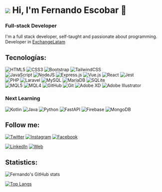 # ![](https://scontent-bog1-1.xx.fbcdn.net/v/t39.1997-6/293006600_1150788305795991_1723580786972282904_n.webp?stp=dst-webp_p100x100&_nc_cat=109&ccb=1-7&_nc_sid=ac3552&_nc_eui2=AeFB7nH8hxGhuLUiVAG94GvcjmA0-9opxI6OYDT72inEjt1xXiVONcmtefdgVXSXCCE&_nc_ohc=eT0XsK3BO00AX8f1gtY&_nc_ht=scontent-bog1-1.xx&oh=00_AfAXgcxLBpiPBgreNsLj1qvHnzFalwKRgemv5nf-wR19Qw&oe=638C3679) Hi, I'm Fernando Escobar 👋



### Full-stack Developer

I'm a full stack developer, self-taught and passionate about programming. <br>
Developer in [ExchangeLatam](https://exchangelatam.com)

## Tecnologías:


![HTML5](https://img.shields.io/badge/html5-%23E34F26.svg?style=plastic&logo=html5&logoColor=white)
![CSS3](https://img.shields.io/badge/css3-%231572B6.svg?style=plastic&logo=css3&logoColor=white)
![Bootstrap](https://img.shields.io/badge/bootstrap-%23563D7C.svg?style=plastic&logo=bootstrap&logoColor=white)
![TailwindCSS](https://img.shields.io/badge/tailwindcss-%2338B2AC.svg?style=plastic&logo=tailwind-css&logoColor=white)
<br>
![JavaScript](https://img.shields.io/badge/javascript-%23323330.svg?style=plastic&logo=javascript&logoColor=%23F7DF1E)
![NodeJS](https://img.shields.io/badge/node.js-6DA55F?style=plastic&logo=node.js&logoColor=white)
![Express.js](https://img.shields.io/badge/express.js-%23404d59.svg?style=plastic&logo=express&logoColor=%2361DAFB)
![Vue.js](https://img.shields.io/badge/vuejs-%2335495e.svg?style=plastic&logo=vuedotjs&logoColor=%234FC08D)
![React](https://img.shields.io/badge/react-%2320232a.svg?style=plastic&logo=react&logoColor=%2361DAFB)
![Jest](https://img.shields.io/badge/-jest-%23C21325?style=plastic&logo=jest&logoColor=white)
<br>
![PHP](https://img.shields.io/badge/php-%23777BB4.svg?style=plastic&logo=php&logoColor=white)
![Laravel](https://img.shields.io/badge/laravel-%23FF2D20.svg?style=plastic&logo=laravel&logoColor=white)
![MySQL](https://img.shields.io/badge/MySQL-4479A1.svg?style=plastic&logo=mysql&logoColor=white)
![MariaDB](https://img.shields.io/badge/MariaDB-003545?style=plastic&logo=mariadb&logoColor=white)
![SQLite](https://img.shields.io/badge/sqlite-%2307405e.svg?style=plastic&logo=sqlite&logoColor=white)
<br>
![MQL5](https://img.shields.io/badge/MQL5-%230175C2.svg?style=plastic&logo=mql5&logoColor=white)
![MQL4](https://img.shields.io/badge/MQL4-%230175C2.svg?style=plastic&logo=mql4&logoColor=white)
![GitHub](https://img.shields.io/badge/github-%23121011.svg?style=plastic&logo=github&logoColor=white)
![Git](https://img.shields.io/badge/git-%23F05033.svg?style=plastic&logo=git&logoColor=white)
![Adobe XD](https://img.shields.io/badge/Adobe%20XD-470137?style=plastic&logo=Adobe%20XD&logoColor=#FF61F6)
![Adobe Illustrator](https://img.shields.io/badge/adobe%20illustrator-%23FF9A00.svg?style=plastic&logo=adobe%20illustrator&logoColor=white)

### Next Learning
![Kotlin](https://img.shields.io/badge/kotlin-%237F52FF.svg?style=plastic&logo=kotlin&logoColor=white)
![Java](https://img.shields.io/badge/java-%23ED8B00.svg?style=plastic&logo=java&logoColor=white)
![Python](https://img.shields.io/badge/python-3670A0?style=plastic&logo=python&logoColor=ffdd54)
![FastAPI](https://img.shields.io/badge/FastAPI-005571?style=plastic&logo=fastapi)
![Firebase](https://img.shields.io/badge/Firebase-039BE5?style=plastic&logo=Firebase&logoColor=white)
![MongoDB](https://img.shields.io/badge/MongoDB-%234ea94b.svg?style=plastic&logo=mongodb&logoColor=white)

## Follow me:

[![Twitter](https://img.shields.io/badge/Twitter-@Ferescobar2710-1DA1F2?style=plastic&logo=twitter&logoColor=white&labelColor=101010)](https://twitter.com/Ferescobar2710)
[![Instagram](https://img.shields.io/badge/Instagram-@ferescb-E4405F?style=plastic&logo=instagram&logoColor=white&labelColor=101010)](https://instagram.com/ferescb)
[![Facebook](https://img.shields.io/badge/Facebook-@ferescb-1877F2?style=plastic&logo=facebook&logoColor=white&labelColor=101010)](https://facebook.com/ferescb)

[![LinkedIn](https://img.shields.io/badge/LinkedIn-FernandoEscobar-0077B5?style=plastic&logo=linkedin&logoColor=white&labelColor=101010)](https://www.linkedin.com/in/jeisonfernandoescobarbermudezdev)
[![Web](https://img.shields.io/badge/Web-FernandoEscobar.dev-14a1f0?style=plastic&logo=dev.to&logoColor=white&labelColor=101010)](https://fernandoescobar.dev)


## Statistics:


![Fernando's GitHub stats](https://github-readme-stats.vercel.app/api?username=FerEscobarDev&hide=contribs,stars&count_private=true)


[![Top Langs](https://github-readme-stats.vercel.app/api/top-langs/?username=FerEscobarDev&layout=compact)](https://github.com/FerEscobarDev/github-readme-stats)

<!--

![](https://scontent-bog1-1.xx.fbcdn.net/v/t39.1997-6/293006600_1150788305795991_1723580786972282904_n.webp?stp=dst-webp_p100x100&_nc_cat=109&ccb=1-7&_nc_sid=ac3552&_nc_eui2=AeFB7nH8hxGhuLUiVAG94GvcjmA0-9opxI6OYDT72inEjt1xXiVONcmtefdgVXSXCCE&_nc_ohc=eT0XsK3BO00AX8f1gtY&_nc_ht=scontent-bog1-1.xx&oh=00_AfAXgcxLBpiPBgreNsLj1qvHnzFalwKRgemv5nf-wR19Qw&oe=638C3679)

## ⏳Twitimer: El proyecto de la comunidad:



**FerEscobarDev/FerEscobarDev** is a ✨ _special_ ✨ repository because its `README.md` (this file) appears on your GitHub profile.


Here are some ideas to get you started:

- 🔭 I’m currently working on ...
- 🌱 I’m currently learning ...
- 👯 I’m looking to collaborate on ...
- 🤔 I’m looking for help with ...
- 💬 Ask me about ...
- 📫 How to reach me: ...
- 😄 Pronouns: ...
- ⚡ Fun fact: ...
-->
